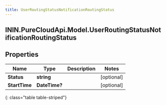 ```yaml
---
title: UserRoutingStatusNotificationRoutingStatus
---
```

## ININ.PureCloudApi.Model.UserRoutingStatusNotificationRoutingStatus

## Properties

|Name | Type | Description | Notes|
|------------ | ------------- | ------------- | -------------|
| **Status** | **string** |  | [optional] |
| **StartTime** | **DateTime?** |  | [optional] |
{: class="table table-striped"}



